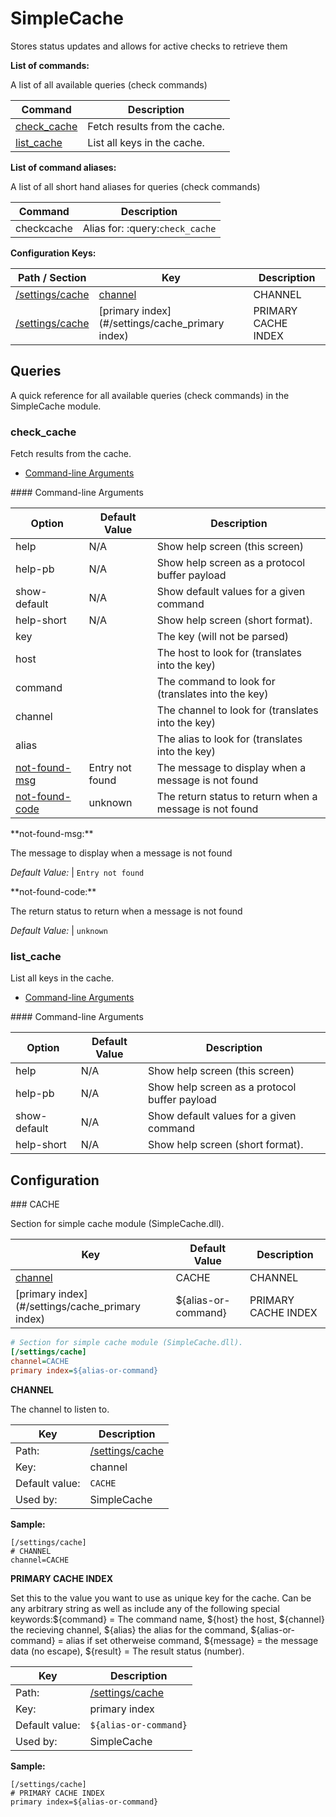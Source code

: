# SimpleCache

Stores status updates and allows for active checks to retrieve them



**List of commands:**

A list of all available queries (check commands)

| Command                     | Description                   |
|-----------------------------|-------------------------------|
| [check_cache](#check_cache) | Fetch results from the cache. |
| [list_cache](#list_cache)   | List all keys in the cache.   |


**List of command aliases:**

A list of all short hand aliases for queries (check commands)


| Command    | Description                     |
|------------|---------------------------------|
| checkcache | Alias for: :query:`check_cache` |


**Configuration Keys:**



    
| Path / Section                      | Key                                             | Description         |
|-------------------------------------|-------------------------------------------------|---------------------|
| [/settings/cache](#/settings/cache) | [channel](#/settings/cache_channel)             | CHANNEL             |
| [/settings/cache](#/settings/cache) | [primary index](#/settings/cache_primary index) | PRIMARY CACHE INDEX |





## Queries

A quick reference for all available queries (check commands) in the SimpleCache module.

### check_cache

Fetch results from the cache.


* [Command-line Arguments](#check_cache_options)





<a name="check_cache_help"/>

<a name="check_cache_help-pb"/>

<a name="check_cache_show-default"/>

<a name="check_cache_help-short"/>

<a name="check_cache_key"/>

<a name="check_cache_host"/>

<a name="check_cache_command"/>

<a name="check_cache_channel"/>

<a name="check_cache_alias"/>

<a name="check_cache_options"/>
#### Command-line Arguments


| Option                                        | Default Value   | Description                                             |
|-----------------------------------------------|-----------------|---------------------------------------------------------|
| help                                          | N/A             | Show help screen (this screen)                          |
| help-pb                                       | N/A             | Show help screen as a protocol buffer payload           |
| show-default                                  | N/A             | Show default values for a given command                 |
| help-short                                    | N/A             | Show help screen (short format).                        |
| key                                           |                 | The key (will not be parsed)                            |
| host                                          |                 | The host to look for (translates into the key)          |
| command                                       |                 | The command to look for (translates into the key)       |
| channel                                       |                 | The channel to look for (translates into the key)       |
| alias                                         |                 | The alias to look for (translates into the key)         |
| [not-found-msg](#check_cache_not-found-msg)   | Entry not found | The message to display when a message is not found      |
| [not-found-code](#check_cache_not-found-code) | unknown         | The return status to return when a message is not found |



<a name="check_cache_not-found-msg"/>
**not-found-msg:**

The message to display when a message is not found


*Default Value:* | `Entry not found`



<a name="check_cache_not-found-code"/>
**not-found-code:**

The return status to return when a message is not found


*Default Value:* | `unknown`




### list_cache

List all keys in the cache.


* [Command-line Arguments](#list_cache_options)





<a name="list_cache_help"/>

<a name="list_cache_help-pb"/>

<a name="list_cache_show-default"/>

<a name="list_cache_help-short"/>

<a name="list_cache_options"/>
#### Command-line Arguments


| Option       | Default Value | Description                                   |
|--------------|---------------|-----------------------------------------------|
| help         | N/A           | Show help screen (this screen)                |
| help-pb      | N/A           | Show help screen as a protocol buffer payload |
| show-default | N/A           | Show default values for a given command       |
| help-short   | N/A           | Show help screen (short format).              |






## Configuration

<a name="/settings/cache"/>
### CACHE

Section for simple cache module (SimpleCache.dll).




| Key                                             | Default Value       | Description         |
|-------------------------------------------------|---------------------|---------------------|
| [channel](#/settings/cache_channel)             | CACHE               | CHANNEL             |
| [primary index](#/settings/cache_primary index) | ${alias-or-command} | PRIMARY CACHE INDEX |



```ini
# Section for simple cache module (SimpleCache.dll).
[/settings/cache]
channel=CACHE
primary index=${alias-or-command}

```




<a name="/settings/cache_channel"/>

**CHANNEL**

The channel to listen to.





| Key            | Description                         |
|----------------|-------------------------------------|
| Path:          | [/settings/cache](#/settings/cache) |
| Key:           | channel                             |
| Default value: | `CACHE`                             |
| Used by:       | SimpleCache                         |


**Sample:**

```
[/settings/cache]
# CHANNEL
channel=CACHE
```


<a name="/settings/cache_primary index"/>

**PRIMARY CACHE INDEX**

Set this to the value you want to use as unique key for the cache.
Can be any arbitrary string as well as include any of the following special keywords:${command} = The command name, ${host} the host, ${channel} the recieving channel, ${alias} the alias for the command, ${alias-or-command} = alias if set otherweise command, ${message} = the message data (no escape), ${result} = The result status (number).





| Key            | Description                         |
|----------------|-------------------------------------|
| Path:          | [/settings/cache](#/settings/cache) |
| Key:           | primary index                       |
| Default value: | `${alias-or-command}`               |
| Used by:       | SimpleCache                         |


**Sample:**

```
[/settings/cache]
# PRIMARY CACHE INDEX
primary index=${alias-or-command}
```


